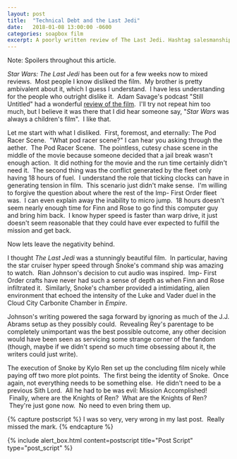 ```yaml
---
layout: post
title:  "Technical Debt and the Last Jedi"
date:   2018-01-08 13:00:00 -0600
categories: soapbox film
excerpt: A poorly written review of The Last Jedi. Hashtag salesmanship.
---
```

Note: Spoilers throughout this article.

<em>Star Wars: The Last Jedi</em> has been out for a few weeks now to mixed reviews.  Most people I know disliked the film.  My brother is pretty ambivalent about it, which I guess I understand.  I have less understanding for the people who outright dislike it.  Adam Savage's podcast "Still Untitled" had a wonderful <a href="https://itunes.apple.com/us/podcast/last-jedi-spoilercast-still-untitled-adam-savage-project/id586730504?i=1000397863360&amp;mt=2">review of the film</a>.  I'll try not repeat him too much, but I believe it was there that I did hear someone say, "<em>Star Wars</em> was always a children's film".  I like that.

Let me start with what I disliked.  First, foremost, and eternally: The Pod Racer Scene.  "What pod racer scene?" I can hear you asking through the aether.  The Pod Racer Scene.  The pointless, cutesy chase scene in the middle of the movie because someone decided that a jail break wasn't enough action.  It did nothing for the movie and the run time certainly didn't need it.  The second thing was the conflict generated by the fleet only having 18 hours of fuel.  I understand the role that ticking clocks can have in generating tension in film.  This scenario just didn't make sense.  I'm willing to forgive the question about where the rest of the Imp- First Order fleet was.  I can even explain away the inability to micro jump.  18 hours doesn't seem nearly enough time for Finn and Rose to go find this computer guy and bring him back.  I know hyper speed is faster than warp drive, it just doesn't seem reasonable that they could have ever expected to fulfill the mission and get back.

Now lets leave the negativity behind.

I thought <em>The Last Jedi</em> was a stunningly beautiful film.  In particular, having the star cruiser hyper speed through Snoke's command ship was amazing to watch.  Rian Johnson's decision to cut audio was inspired.  Imp- First Order crafts have never had such a sense of depth as when Finn and Rose infiltrated it.  Similarly, Snoke's chamber provided a intimidating, alien environment that echoed the intensity of the Luke and Vader duel in the Cloud City Carbonite Chamber in <em>Empire</em>.

Johnson's writing powered the saga forward by ignoring as much of the J.J. Abrams setup as they possibly could.  Revealing Rey's parentage to be completely unimportant was the best possible outcome, any other decision would have been seen as servicing some strange corner of the fandom (though, maybe if we didn't spend so much time obsessing about it, the writers could just write).

The execution of Snoke by Kylo Ren set up the concluding film nicely while paying off two more plot points.  The first being the identity of Snoke.  Once again, not everything needs to be something else.  He didn't need to be a previous Sith Lord.  All he had to be was evil: Mission Accomplished!  Finally, where are the Knights of Ren?  What are the Knights of Ren?  They're just gone now.  No need to even bring them up.

{% capture postscript %}
I was so very, very wrong in my last post.  Really missed the mark.
{% endcapture %}

{% include alert_box.html content=postscript title="Post Script" type="post_script" %}
